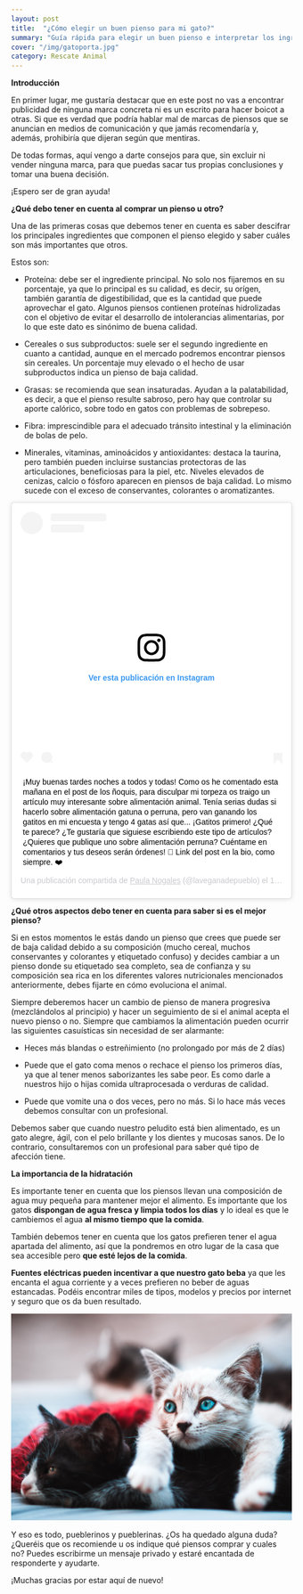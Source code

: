 ```yaml
---
layout: post
title:  "¿Cómo elegir un buen pienso para mi gato?"
summary: "Guía rápida para elegir un buen pienso e interpretar los ingredientes."
cover: "/img/gatoporta.jpg"
category: Rescate Animal
---
```


**Introducción**


En primer lugar, me gustaría destacar que en este post no vas a encontrar publicidad de ninguna marca concreta  ni es un escrito para hacer boicot a otras. Si que es verdad que podría hablar mal de marcas de piensos que se anuncian en medios de comunicación y que jamás recomendaría y, además, prohibiría que dijeran según que mentiras. 

De todas formas, aquí vengo a darte consejos para que, sin excluir ni vender ninguna marca, para que puedas sacar tus propias conclusiones y tomar una buena decisión. 

¡Espero ser de gran ayuda!


**¿Qué debo tener en cuenta al comprar un pienso u otro?**

Una de las primeras cosas que debemos tener en cuenta es saber descifrar los principales ingredientes que componen el pienso elegido y saber cuáles son más importantes que otros. 


Estos son:

- Proteína: debe ser el ingrediente principal. No solo nos fijaremos en su porcentaje, ya que lo principal es su calidad, es decir, su orígen, también garantía de digestibilidad, que es la cantidad que puede aprovechar el gato. Algunos piensos contienen proteínas hidrolizadas con el objetivo de evitar el desarrollo de intolerancias alimentarias, por lo que este dato es sinónimo de buena calidad.


- Cereales o sus subproductos: suele ser el segundo ingrediente en cuanto a cantidad, aunque en el mercado podremos encontrar piensos sin cereales. Un porcentaje muy elevado o el hecho de usar subproductos indica un pienso de baja calidad.


- Grasas: se recomienda que sean insaturadas. Ayudan a la palatabilidad, es decir, a que el pienso resulte sabroso, pero hay que controlar su aporte calórico, sobre todo en gatos con problemas de sobrepeso.


- Fibra: imprescindible para el adecuado tránsito intestinal y la eliminación de bolas de pelo.


- Minerales, vitaminas, aminoácidos y antioxidantes: destaca la taurina, pero también pueden incluirse sustancias protectoras de las articulaciones, beneficiosas para la piel, etc.
Niveles elevados de cenizas, calcio o fósforo aparecen en piensos de baja calidad. Lo mismo sucede con el exceso de conservantes, colorantes o aromatizantes.



<blockquote class="instagram-media" data-instgrm-captioned data-instgrm-permalink="https://www.instagram.com/p/Byik-d0ilcL/" data-instgrm-version="12" style=" background:#FFF; border:0; border-radius:3px; box-shadow:0 0 1px 0 rgba(0,0,0,0.5),0 1px 10px 0 rgba(0,0,0,0.15); margin: 1px; max-width:540px; min-width:326px; padding:0; width:99.375%; width:-webkit-calc(100% - 2px); width:calc(100% - 2px);"><div style="padding:16px;"> <a href="https://www.instagram.com/p/Byik-d0ilcL/" style=" background:#FFFFFF; line-height:0; padding:0 0; text-align:center; text-decoration:none; width:100%;" target="_blank"> <div style=" display: flex; flex-direction: row; align-items: center;"> <div style="background-color: #F4F4F4; border-radius: 50%; flex-grow: 0; height: 40px; margin-right: 14px; width: 40px;"></div> <div style="display: flex; flex-direction: column; flex-grow: 1; justify-content: center;"> <div style=" background-color: #F4F4F4; border-radius: 4px; flex-grow: 0; height: 14px; margin-bottom: 6px; width: 100px;"></div> <div style=" background-color: #F4F4F4; border-radius: 4px; flex-grow: 0; height: 14px; width: 60px;"></div></div></div><div style="padding: 19% 0;"></div> <div style="display:block; height:50px; margin:0 auto 12px; width:50px;"><svg width="50px" height="50px" viewBox="0 0 60 60" version="1.1" xmlns="https://www.w3.org/2000/svg" xmlns:xlink="https://www.w3.org/1999/xlink"><g stroke="none" stroke-width="1" fill="none" fill-rule="evenodd"><g transform="translate(-511.000000, -20.000000)" fill="#000000"><g><path d="M556.869,30.41 C554.814,30.41 553.148,32.076 553.148,34.131 C553.148,36.186 554.814,37.852 556.869,37.852 C558.924,37.852 560.59,36.186 560.59,34.131 C560.59,32.076 558.924,30.41 556.869,30.41 M541,60.657 C535.114,60.657 530.342,55.887 530.342,50 C530.342,44.114 535.114,39.342 541,39.342 C546.887,39.342 551.658,44.114 551.658,50 C551.658,55.887 546.887,60.657 541,60.657 M541,33.886 C532.1,33.886 524.886,41.1 524.886,50 C524.886,58.899 532.1,66.113 541,66.113 C549.9,66.113 557.115,58.899 557.115,50 C557.115,41.1 549.9,33.886 541,33.886 M565.378,62.101 C565.244,65.022 564.756,66.606 564.346,67.663 C563.803,69.06 563.154,70.057 562.106,71.106 C561.058,72.155 560.06,72.803 558.662,73.347 C557.607,73.757 556.021,74.244 553.102,74.378 C549.944,74.521 548.997,74.552 541,74.552 C533.003,74.552 532.056,74.521 528.898,74.378 C525.979,74.244 524.393,73.757 523.338,73.347 C521.94,72.803 520.942,72.155 519.894,71.106 C518.846,70.057 518.197,69.06 517.654,67.663 C517.244,66.606 516.755,65.022 516.623,62.101 C516.479,58.943 516.448,57.996 516.448,50 C516.448,42.003 516.479,41.056 516.623,37.899 C516.755,34.978 517.244,33.391 517.654,32.338 C518.197,30.938 518.846,29.942 519.894,28.894 C520.942,27.846 521.94,27.196 523.338,26.654 C524.393,26.244 525.979,25.756 528.898,25.623 C532.057,25.479 533.004,25.448 541,25.448 C548.997,25.448 549.943,25.479 553.102,25.623 C556.021,25.756 557.607,26.244 558.662,26.654 C560.06,27.196 561.058,27.846 562.106,28.894 C563.154,29.942 563.803,30.938 564.346,32.338 C564.756,33.391 565.244,34.978 565.378,37.899 C565.522,41.056 565.552,42.003 565.552,50 C565.552,57.996 565.522,58.943 565.378,62.101 M570.82,37.631 C570.674,34.438 570.167,32.258 569.425,30.349 C568.659,28.377 567.633,26.702 565.965,25.035 C564.297,23.368 562.623,22.342 560.652,21.575 C558.743,20.834 556.562,20.326 553.369,20.18 C550.169,20.033 549.148,20 541,20 C532.853,20 531.831,20.033 528.631,20.18 C525.438,20.326 523.257,20.834 521.349,21.575 C519.376,22.342 517.703,23.368 516.035,25.035 C514.368,26.702 513.342,28.377 512.574,30.349 C511.834,32.258 511.326,34.438 511.181,37.631 C511.035,40.831 511,41.851 511,50 C511,58.147 511.035,59.17 511.181,62.369 C511.326,65.562 511.834,67.743 512.574,69.651 C513.342,71.625 514.368,73.296 516.035,74.965 C517.703,76.634 519.376,77.658 521.349,78.425 C523.257,79.167 525.438,79.673 528.631,79.82 C531.831,79.965 532.853,80.001 541,80.001 C549.148,80.001 550.169,79.965 553.369,79.82 C556.562,79.673 558.743,79.167 560.652,78.425 C562.623,77.658 564.297,76.634 565.965,74.965 C567.633,73.296 568.659,71.625 569.425,69.651 C570.167,67.743 570.674,65.562 570.82,62.369 C570.966,59.17 571,58.147 571,50 C571,41.851 570.966,40.831 570.82,37.631"></path></g></g></g></svg></div><div style="padding-top: 8px;"> <div style=" color:#3897f0; font-family:Arial,sans-serif; font-size:14px; font-style:normal; font-weight:550; line-height:18px;"> Ver esta publicación en Instagram</div></div><div style="padding: 12.5% 0;"></div> <div style="display: flex; flex-direction: row; margin-bottom: 14px; align-items: center;"><div> <div style="background-color: #F4F4F4; border-radius: 50%; height: 12.5px; width: 12.5px; transform: translateX(0px) translateY(7px);"></div> <div style="background-color: #F4F4F4; height: 12.5px; transform: rotate(-45deg) translateX(3px) translateY(1px); width: 12.5px; flex-grow: 0; margin-right: 14px; margin-left: 2px;"></div> <div style="background-color: #F4F4F4; border-radius: 50%; height: 12.5px; width: 12.5px; transform: translateX(9px) translateY(-18px);"></div></div><div style="margin-left: 8px;"> <div style=" background-color: #F4F4F4; border-radius: 50%; flex-grow: 0; height: 20px; width: 20px;"></div> <div style=" width: 0; height: 0; border-top: 2px solid transparent; border-left: 6px solid #f4f4f4; border-bottom: 2px solid transparent; transform: translateX(16px) translateY(-4px) rotate(30deg)"></div></div><div style="margin-left: auto;"> <div style=" width: 0px; border-top: 8px solid #F4F4F4; border-right: 8px solid transparent; transform: translateY(16px);"></div> <div style=" background-color: #F4F4F4; flex-grow: 0; height: 12px; width: 16px; transform: translateY(-4px);"></div> <div style=" width: 0; height: 0; border-top: 8px solid #F4F4F4; border-left: 8px solid transparent; transform: translateY(-4px) translateX(8px);"></div></div></div></a> <p style=" margin:8px 0 0 0; padding:0 4px;"> <a href="https://www.instagram.com/p/Byik-d0ilcL/" style=" color:#000; font-family:Arial,sans-serif; font-size:14px; font-style:normal; font-weight:normal; line-height:17px; text-decoration:none; word-wrap:break-word;" target="_blank">¡Muy buenas tardes noches a todos y todas! Como os he comentado esta mañana en el post de los ñoquis, para disculpar mi torpeza os traigo un artículo muy interesante sobre alimentación animal. Tenía serias dudas si hacerlo sobre alimentación gatuna o perruna, pero van ganando los gatitos en mi encuesta y tengo 4 gatas así que... ¡Gatitos primero! ¿Qué te parece? ¿Te gustaría que siguiese escribiendo este tipo de artículos? ¿Quieres que publique uno sobre alimentación perruna? Cuéntame en comentarios y tus deseos serán órdenes! 🌸 Link del post en la bio, como siempre. ❤️</a></p> <p style=" color:#c9c8cd; font-family:Arial,sans-serif; font-size:14px; line-height:17px; margin-bottom:0; margin-top:8px; overflow:hidden; padding:8px 0 7px; text-align:center; text-overflow:ellipsis; white-space:nowrap;">Una publicación compartida de <a href="https://www.instagram.com/laveganadepueblo/" style=" color:#c9c8cd; font-family:Arial,sans-serif; font-size:14px; font-style:normal; font-weight:normal; line-height:17px;" target="_blank"> Paula Nogales</a> (@laveganadepueblo) el <time style=" font-family:Arial,sans-serif; font-size:14px; line-height:17px;" datetime="2019-06-10T19:03:14+00:00">10 Jun, 2019 a las 12:03 PDT</time></p></div></blockquote> <script async src="//www.instagram.com/embed.js"></script>


**¿Qué otros aspectos debo tener en cuenta para saber si es el mejor pienso?**


Si en estos momentos le estás dando un pienso que crees que puede ser de baja calidad debido a su composición (mucho cereal, muchos conservantes y colorantes y etiquetado confuso) y decides cambiar a un  pienso donde su etiquetado sea completo, sea de confianza y su composición sea rica en los diferentes valores nutricionales mencionados anteriormente, debes fijarte en cómo evoluciona el animal.

Siempre deberemos hacer un cambio de pienso de manera progresiva (mezclándolos al principio) y hacer un seguimiento de si el animal acepta el nuevo pienso o no. Siempre que cambiamos la alimentación pueden ocurrir las siguientes casuísticas sin necesidad de ser alarmante:

- Heces más blandas o estreñimiento (no prolongado por más de 2 días)

- Puede que el gato coma menos o rechace el pienso los primeros días, ya que al tener menos saborizantes les sabe peor. Es como darle a nuestros hijo o hijas comida ultraprocesada o verduras de calidad. 

- Puede que vomite una o dos veces, pero no más. Si lo hace más veces debemos consultar con un profesional.


Debemos saber que cuando nuestro peludito está bien alimentado, es un gato alegre, ágil, con el pelo brillante y los dientes y mucosas sanos. De lo contrario, consultaremos con un profesional para saber qué tipo de afección tiene.


**La importancia de la hidratación**



Es importante tener en cuenta que los piensos llevan una composición de agua muy pequeña para mantener mejor el alimento. Es importante que los gatos **dispongan de agua fresca y limpia todos los días** y lo ideal es que le cambiemos el agua **al mismo tiempo que la comida**. 


También debemos tener en cuenta que los gatos prefieren tener el agua apartada del alimento, así que la pondremos en otro lugar de la casa que sea accesible pero **que esté lejos de la comida**.


**Fuentes eléctricas pueden incentivar a que nuestro gato beba** ya que les encanta el agua corriente y a veces prefieren no beber de aguas estancadas. Podéis encontrar miles de tipos, modelos y precios por internet y seguro que os da buen resultado.





![](/img/gato2.jpg)






Y eso es todo, pueblerinos y pueblerinas. ¿Os ha quedado alguna duda? ¿Queréis que os recomiende u os indique qué piensos comprar y cuales no? Puedes escribirme un mensaje privado y estaré encantada de responderte y ayudarte.



¡Muchas gracias por estar aquí de nuevo!





